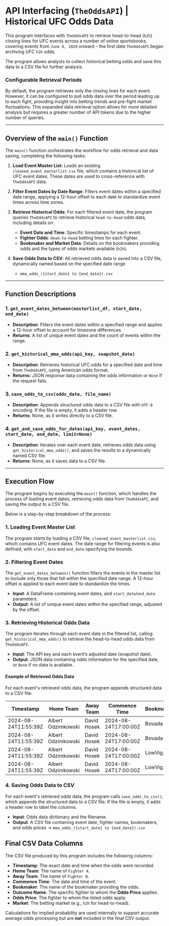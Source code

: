 # API Interfacing (`TheOddsAPI`) | Historical UFC Odds Data

This program interfaces with `TheOddsAPI` to retrieve head-to-head (`h2h`) closing lines for UFC events across a number of online sportsbooks, covering events from `June 6, 2020` onward – the first date `TheOddsAPI` began archiving UFC `h2h` odds. 

The program allows analysts to collect historical betting odds and save this data to a CSV file for further analysis.

### Configurable Retrieval Periods
By default, the program retrieves only the closing lines for each event. However, it can be configured to pull odds data over the period leading up to each fight, providing insight into betting trends and pre-fight market fluctuations. This expanded data retrieval option allows for more detailed analysis but requires a greater number of API tokens due to the higher number of queries.

---

## Overview of the `main()` Function

The `main()` function orchestrates the workflow for odds retrieval and data saving, completing the following tasks:

1. **Load Event Master List**: Loads an existing `cleaned_event_masterlist.csv` file, which contains a historical list of UFC event dates. These dates are used to cross-reference with `TheOddsAPI` data.

2. **Filter Event Dates by Date Range**: Filters event dates within a specified date range, applying a 12-hour offset to each date to standardize event times across time zones.

3. **Retrieve Historical Odds**: For each filtered event date, the program queries `TheOddsAPI` to retrieve historical `head-to-head` odds data, including details on:

   - **Event Date and Time**: Specific timestamps for each event.
   - **Fighter Odds**: `Head-to-head` betting lines for each fighter.
   - **Bookmaker and Market Data**: Details on the bookmakers providing odds and the types of odds markets available (`h2h`).

4. **Save Odds Data to CSV**: All retrieved odds data is saved into a CSV file, dynamically named based on the specified date range
      - `mma_odds_({start_date} to {end_date}).csv`

---

## Function Descriptions

### 1. `get_event_dates_between(masterlist_df, start_date, end_date)`
- **Description**: Filters the event dates within a specified range and applies a 12-hour offset to account for timezone differences.
- **Returns**: A list of unique event dates and the count of events within the range.

### 2. `get_historical_mma_odds(api_key, snapshot_date)`
- **Description**: Retrieves historical UFC odds for a specified date and time from `TheOddsAPI`, using American odds format.
- **Returns**: JSON response data containing the odds information or `None` if the request fails.

### 3. `save_odds_to_csv(odds_data, file_name)`
- **Description**: Appends structured odds data to a CSV file with `UTF-8` encoding. If the file is empty, it adds a header row.
- **Returns**: None, as it writes directly to a CSV file.

### 4. `get_and_save_odds_for_dates(api_key, event_dates, start_date, end_date, limit=None)`
- **Description**: Iterates over each event date, retrieves odds data using `get_historical_mma_odds()`, and saves the results to a dynamically named CSV file.
- **Returns**: None, as it saves data to a CSV file.

---

## Execution Flow

The program begins by executing the `main()` function, which handles the process of loading event dates, retrieving odds data from `TheOddsAPI`, and saving the output to a CSV file. 

Below is a step-by-step breakdown of the process:

### 1. Loading Event Master List

The program starts by loading a CSV file, `cleaned_event_masterlist.csv`, which contains UFC event dates. The date range for filtering events is also defined, with `start_date` and `end_date` specifying the bounds.

### 2. Filtering Event Dates

The `get_event_dates_between()` function filters the events in the master list to include only those that fall within the specified date range. A 12-hour offset is applied to each event date to standardize the times.

- **Input**: A DataFrame containing event dates, and `start_date`/`end_date` parameters.
- **Output**: A list of unique event dates within the specified range, adjusted by the offset.

### 3. Retrieving Historical Odds Data

The program iterates through each event date in the filtered list, calling `get_historical_mma_odds()` to retrieve the head-to-head odds data from `TheOddsAPI`.

- **Input**: The API key and each event’s adjusted date (snapshot date).
- **Output**: JSON data containing odds information for the specified date, or `None` if no data is available.

#### Example of Retrieved Odds Data

For each event's retrieved odds data, the program appends structured data to a CSV file:

| Timestamp                 | Home Team           | Away Team        | Commence Time          | Bookmaker | Market | Outcome Name          | Odds Price |
|---------------------------|---------------------|------------------|------------------------|-----------|--------|-----------------------|------------|
| 2024-08-24T11:55:39Z      | Albert Odzimkowski  | David Hosek      | 2024-08-24T17:00:00Z   | Bovada    | h2h    | Albert Odzimkowski    | -185       |
| 2024-08-24T11:55:39Z      | Albert Odzimkowski  | David Hosek      | 2024-08-24T17:00:00Z   | Bovada    | h2h    | David Hosek           | 140        |
| 2024-08-24T11:55:39Z      | Albert Odzimkowski  | David Hosek      | 2024-08-24T17:00:00Z   | LowVig.ag | h2h    | Albert Odzimkowski    | -175       |
| 2024-08-24T11:55:39Z      | Albert Odzimkowski  | David Hosek      | 2024-08-24T17:00:00Z   | LowVig.ag | h2h    | David Hosek           | 145        |

### 4. Saving Odds Data to CSV

For each event's retrieved odds data, the program calls `save_odds_to_csv()`, which appends the structured data to a CSV file. If the file is empty, it adds a header row to label the columns.

- **Input**: Odds data dictionary and the filename.
- **Output**: A CSV file containing event date, fighter names, bookmakers, and odds prices -> `mma_odds_({start_date} to {end_date}).csv`

## Final CSV Data Columns

The CSV file produced by this program includes the following columns:

- **Timestamp**: The exact date and time when the odds were recorded.
- **Home Team**: The name of `Fighter A`.
- **Away Team**: The name of `Fighter B`.
- **Commence Time**: The date and time of the event.
- **Bookmaker**: The name of the bookmaker providing the odds.
- **Outcome Name**: The specific fighter to whom the **Odds Price** applies.
- **Odds Price**: The fighter to whom the listed odds apply.
- **Market**: The betting market (e.g., `h2h` for head-to-head).

Calculations for implied probability are used internally to support accurate average odds processing but are **not** included in the final CSV output.
